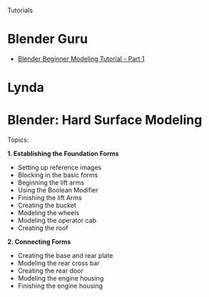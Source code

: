 Tutorials

# Blender Guru
 * [Blender Beginner Modeling Tutorial - Part 1](https://www.youtube.com/watch?v=yi87Dap_WOc&t=139s)



# Lynda
# Blender: Hard Surface Modeling
Topics: 

 **1. Establishing the Foundation Forms**
* Setting up reference images
* Blocking in the basic forms
* Beginning the lift arms
* Using the Boolean Modifier
* Finishing the lift Arms
* Creating the bucket
* Modeling the wheels
* Modeling the operator cab
* Creating the roof

**2. Connecting Forms**
* Creating the base and rear plate
* Modeling the rear cross bar
* Creating the rear door
* Modeling the engine housing
* Finishing the engine housing
